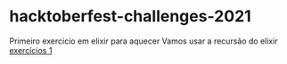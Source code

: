 # hacktoberfest-challenges-2021




Primeiro exercicio em elixir para aquecer
Vamos usar a recursão do elixir
[exercícios 1](./challenges/readme.md)
